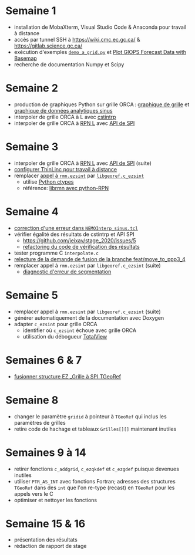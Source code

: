 # Semaine 1

- installation de MobaXterm, Visual Studio Code & Anaconda pour travail à distance
- accès par tunnel SSH à https://wiki.cmc.ec.gc.ca/ & https://gitlab.science.gc.ca/
- exécution d'exemples [`demo_a_grid.py`](https://github.com/jeixav/stage_2020/blob/5c2c86459d920a2866b46d8af58fd886be200ac3/test/demo_a_grid.py) et [Plot GIOPS Forecast Data with Basemap](https://wiki.cmc.ec.gc.ca/wiki/Talk:Python-RPN/2.1/examples#Plot_GIOPS_Forecast_Data_with_Basemap)
- recherche de documentation Numpy et Scipy

# Semaine 2

- production de graphiques Python sur grille ORCA : [graphique de grille](https://hpfx.collab.science.gc.ca/~map007/o_grid.png) et [graphique de données analytiques sinus](https://hpfx.collab.science.gc.ca/~map007/o_data.png)
- interpoler de grille ORCA à L avec [cstintrp](https://wiki.cmc.ec.gc.ca/wiki/Cstintrp_V3)
- interpoler de grille ORCA à [RPN L](https://science:science@collaboration.cmc.ec.gc.ca/science/si/eng/si/misc/grilles.html#LatLon) avec [API de SPI](https://wiki.cmc.ec.gc.ca/wiki/SPI/Documentation#Developer_documentation)

# Semaine 3

- interpoler de grille ORCA à [RPN L](https://science:science@collaboration.cmc.ec.gc.ca/science/si/eng/si/misc/grilles.html#LatLon) avec [API de SPI](https://wiki.cmc.ec.gc.ca/wiki/SPI/Documentation#Developer_documentation) (suite)
- [configurer ThinLinc pour travail à distance](https://1drv.ms/w/s!AmH_Shsw9Hrnvyo9b08sRvWJyE7v)
- remplacer [appel à `rmn.ezsint`](https://github.com/jeixav/stage_2020/blob/5c2c86459d920a2866b46d8af58fd886be200ac3/test/demo_a_grid.py#L71) par [`libgeoref.c_ezsint`](https://github.com/jeixav/stage_2020/blob/5c2c86459d920a2866b46d8af58fd886be200ac3/src/ezsint.c#L33-L145)
  - utilise [Python ctypes](https://docs.python.org/3/library/ctypes.html)
  - référence: [librmn avec python-RPN](https://github.com/meteokid/python-rpn/tree/master/lib/rpnpy/librmn)

# Semaine 4

- [correction d'une erreur dans `NEMOInterp_sinus.tcl`](https://github.com/jeixav/stage_2020/pull/8)
- vérifier égalité des résultats de cstintrp et API SPI
  - https://github.com/jeixav/stage_2020/issues/5
  - [refactoring du code de vérification des résultats](https://github.com/jeixav/stage_2020/pull/9)
- tester programme C `interpolate.c`
- [relecture de la demande de fusion de la branche feat/move_to_ppp3_4](https://github.com/jeixav/stage_2020/pull/10)
- remplacer appel à `rmn.ezsint` par `libgeoref.c_ezsint` (suite)
  - [diagnostic d'erreur de segmentation](https://github.com/jeixav/stage_2020/issues/6)

# Semaine 5

- remplacer appel à `rmn.ezsint` par `libgeoref.c_ezsint` (suite)
- générer automatiquement de la documentation avec Doxygen
- adapter `c_ezsint` pour grille ORCA
  - identifier où `c_ezsint` échoue avec grille ORCA
  - utilisation du débogueur [TotalView](https://portal.science.gc.ca/confluence/x/14Lr)

# Semaines 6 & 7

- [fusionner structure EZ _Grille à SPI TGeoRef](https://github.com/jeixav/stage_2020/commit/afa40547c2e983ee8e4dfd40ab2f52a6ee60d6ad)

# Semaine 8

- changer le paramètre `gridid` à pointeur à `TGeoRef` qui inclus les paramètres de grilles
- retire code de hachage et tableaux `Grilles[][]` maintenant inutiles

# Semaines 9 à 14

- retirer fonctions `c_addgrid`, `c_ezqkdef` et `c_ezgdef` puisque devenues inutiles
- utiliser `PTR_AS_INT` avec fonctions Fortran; adresses des structures `TGeoRef` dans des `int` que l'on re-type (recast) en `TGeoRef` pour les appels vers le C
- optimiser et nettoyer les fonctions

# Semaine 15 & 16

- présentation des résultats
- rédaction de rapport de stage

